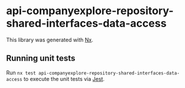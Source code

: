 # api-companyexplore-repository-shared-interfaces-data-access

This library was generated with [Nx](https://nx.dev).

## Running unit tests

Run `nx test api-companyexplore-repository-shared-interfaces-data-access` to execute the unit tests via [Jest](https://jestjs.io).
